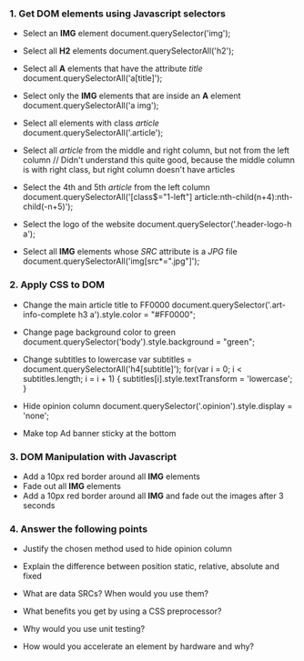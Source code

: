 ### 1. Get DOM elements using Javascript selectors

* Select an __IMG__ element
document.querySelector('img');

* Select all __H2__ elements
document.querySelectorAll('h2');

* Select all __A__ elements that have the attribute _title_
document.querySelectorAll('a[title]');

* Select only the __IMG__ elements that are inside an __A__ element
document.querySelectorAll('a img');

* Select all elements with class _article_
document.querySelectorAll('.article');

* Select all _article_ from the middle and right column, but not from the left column
// Didn't understand this quite good, because the middle column is with right class, but right column doesn't have articles

* Select the 4th and 5th _article_ from the left column
document.querySelectorAll('[class$="1-left"] article:nth-child(n+4):nth-child(-n+5)');

* Select the logo of the website
document.querySelector('.header-logo-h a');

* Select all __IMG__ elements whose _SRC_ attribute is a _JPG_ file
document.querySelectorAll('img[src*=".jpg"]');

### 2. Apply CSS to DOM

* Change the main article title to FF0000
document.querySelector('.art-info-complete h3 a').style.color = "#FF0000";

* Change page background color to green
document.querySelector('body').style.background = "green";

* Change subtitles to lowercase
var subtitles = document.querySelectorAll('h4[subtitle]');
for(var i = 0; i < subtitles.length; i = i + 1)
{
    subtitles[i].style.textTransform = 'lowercase';
}

* Hide opinion column
document.querySelector('.opinion').style.display = 'none';

* Make top Ad banner sticky at the bottom

### 3. DOM Manipulation with Javascript

* Add a 10px red border around all __IMG__ elements 
* Fade out all __IMG__ elements
* Add a 10px red border around all __IMG__ and fade out the images after 3 seconds

### 4. Answer the following points

* Justify the chosen method used to hide opinion column

* Explain the difference between position static, relative, absolute and fixed

* What are data SRCs? When would you use them?

* What benefits you get by using a CSS preprocessor?

* Why would you use unit testing?

* How would you accelerate an element by hardware and why?



